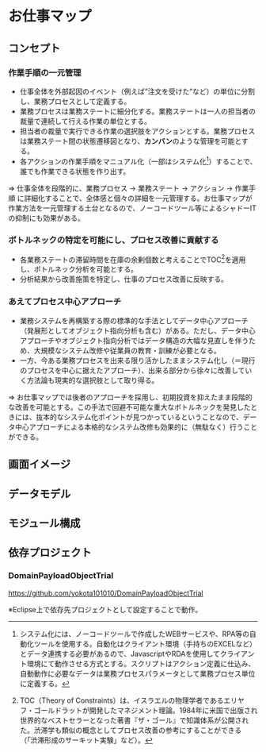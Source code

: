 # お仕事マップ

## コンセプト			
			
### 作業手順の一元管理		
			
- 仕事全体を外部起因のイベント（例えば”注文を受けた”など）の単位に分割し、業務プロセスとして定義する。
- 業務プロセスは業務ステートに細分化する。業務ステートは一人の担当者の裁量で連続して行える作業の単位とする。
- 担当者の裁量で実行できる作業の選択肢をアクションとする。業務プロセスは業務ステート間の状態遷移図となり、**カンバン**のような管理を可能とする。
- 各アクションの作業手順をマニュアル化（一部はシステム化[^1]）することで、誰でも作業できる状態を作り出す。

⇒	仕事全体を段階的に、業務プロセス → 業務ステート → アクション → 作業手順 に詳細化することで、全体感と個々の詳細を一元管理する。お仕事マップが作業方法を一元管理する土台となるので、ノーコードツール等によるシャドーITの抑制にも効果がある。	

[^1]:システム化には、ノーコードツールで作成したWEBサービスや、RPA等の自動化ツールを使用する。自動化はクライアント環境（手持ちのEXCELなど）とデータ連携する必要があるので、JavascriptやRDAを使用してクライアント環境にて動作させる方式とする。スクリプトはアクション定義に仕込み、自動動作に必要なデータは業務プロセスパラメータとして業務プロセス単位に定義する。

### ボトルネックの特定を可能にし、プロセス改善に貢献する		

- 各業務ステートの滞留時間を在庫の余剰個数と考えることでTOC[^2]を適用し、ボトルネック分析を可能とする。
- 分析結果から改善施策を特定し、仕事のプロセス改善に反映する。

[^2]:TOC（Theory of Constraints）は、イスラエルの物理学者であるエリヤフ・ゴールドラットが開発したマネジメント理論。1984年に米国で出版され世界的なベストセラーとなった著書『ザ・ゴール』で知識体系が公開された。渋滞学も類似の概念としてプロセス改善の参考にすることができる（「渋滞形成のサーキット実験」など）。

### あえてプロセス中心アプローチ		

- 業務システムを再構築する際の標準的な手法としてデータ中心アプローチ（発展形としてオブジェクト指向分析も含む）がある。ただし、データ中心アプローチやオブジェクト指向分析ではデータ構造の大幅な見直しを伴うため、大規模なシステム改修や従業員の教育・訓練が必要となる。
- 一方、今ある業務プロセスを出来る限り活かしたままシステム化し（＝現行のプロセスを中心に据えたアプローチ）、出来る部分から徐々に改善していく方法論も現実的な選択肢として取り得る。

⇒	お仕事マップでは後者のアプローチを採用し、初期投資を抑えたまま段階的な改善を可能とする。この手法で回避不可能な重大なボトルネックを発見したときには、抜本的なシステム化ポイントが見つかっているということなので、データ中心アプローチによる本格的なシステム改修も効果的に（無駄なく）行うことができる。

## 画面イメージ

## データモデル

## モジュール構成

## 依存プロジェクト
### DomainPayloadObjectTrial
https://github.com/yokota101010/DomainPayloadObjectTrial

※Eclipse上で依存先プロジェクトとして設定することで動作。
